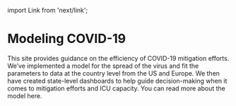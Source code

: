 import Link from 'next/link';

# Modeling <span class="nowrap">COVID-19</span>

This site provides guidance on the efficiency of COVID-19 mitigation
efforts. We’ve implemented a model for the spread of the virus and fit
the parameters to data at the country level from the US and Europe. We
then have created state-level dashboards to help guide decision-making
when it comes to mitigation efforts and ICU capacity. You can read more
about the model <Link href="/about"><a className="text-blue-700 hover:text-blue-500 leading-relaxed font-medium mb-8">here</a></Link>.
